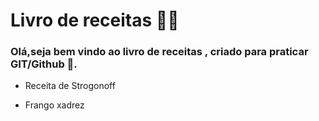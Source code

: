 # Livro de receitas  :man_cook:

### Olá,seja bem vindo ao livro de receitas , criado para praticar GIT/Github :call_me_hand:.

- Receita de Strogonoff

- Frango xadrez

  





